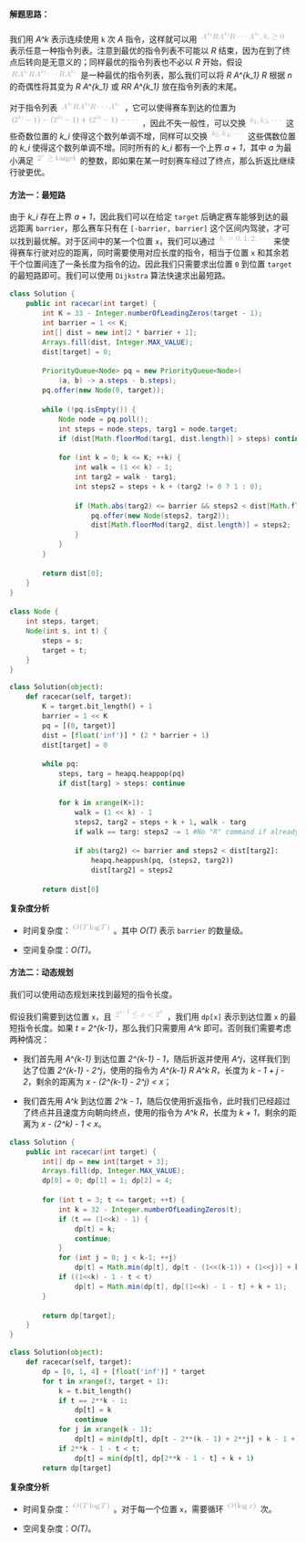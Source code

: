#### 解题思路：

我们用 *A^k* 表示连续使用 `k` 次 *A* 指令，这样就可以用 ![A^{k_1}RA^{k_2}R\cdotsA^{k_n},k_i\geq0 ](./p__A^{k_1}_R_A^{k_2}_R_cdots_A^{k_n},_k_i_geq_0_.png)  表示任意一种指令列表。注意到最优的指令列表不可能以 *R* 结束，因为在到了终点后转向是无意义的；同样最优的指令列表也不必以 *R* 开始，假设 ![RA^{k_1}RA^{k_2}\cdotsRA^{k_n} ](./p__R_A^{k_1}_R_A^{k_2}_cdots_R_A^{k_n}_.png)  是一种最优的指令列表，那么我们可以将 *R A^{k_1} R* 根据 *n* 的奇偶性将其变为 *R A^{k_1}* 或 *RR A^{k_1}* 放在指令列表的末尾。

对于指令列表 ![A^{k_1}RA^{k_2}R\cdotsA^{k_n} ](./p__A^{k_1}_R_A^{k_2}_R_cdots_A^{k_n}_.png) ，它可以使得赛车到达的位置为 ![(2^{k_1}-1)-(2^{k_2}-1)+(2^{k_3}-1)-\cdots ](./p___2^{k_1}_-_1__-__2^{k_2}_-_1__+__2^{k_3}_-_1__-_cdots_.png) ，因此不失一般性，可以交换 ![k_1,k_3,\cdots ](./p__k_1,_k_3,_cdots_.png)  这些奇数位置的 *k_i* 使得这个数列单调不增，同样可以交换 ![k_2,k_4,\cdots ](./p__k_2,_k_4,_cdots_.png)  这些偶数位置的 *k_i* 使得这个数列单调不增。同时所有的 *k_i* 都有一个上界 *a + 1*，其中 *a* 为最小满足 ![2^a\geq\text{target} ](./p__2^a_geq_text{target}_.png)  的整数，即如果在某一时刻赛车经过了终点，那么折返比继续行驶更优。

#### 方法一：最短路

由于 *k_i* 存在上界 *a + 1*，因此我们可以在给定 `target` 后确定赛车能够到达的最远距离 `barrier`，那么赛车只有在 `[-barrier, barrier]` 这个区间内驾驶，才可以找到最优解。对于区间中的某一个位置 `x`，我们可以通过 ![k_i=0,1,2,\cdots ](./p__k_i_=_0,_1,_2,_cdots_.png)  来使得赛车行驶对应的距离，同时需要使用对应长度的指令，相当于位置 `x` 和其余若干个位置间连了一条长度为指令的边。因此我们只需要求出位置 `0` 到位置 `target` 的最短路即可。我们可以使用 `Dijkstra` 算法快速求出最短路。

```Java [sol1]
class Solution {
    public int racecar(int target) {
        int K = 33 - Integer.numberOfLeadingZeros(target - 1);
        int barrier = 1 << K;
        int[] dist = new int[2 * barrier + 1];
        Arrays.fill(dist, Integer.MAX_VALUE);
        dist[target] = 0;

        PriorityQueue<Node> pq = new PriorityQueue<Node>(
            (a, b) -> a.steps - b.steps);
        pq.offer(new Node(0, target));

        while (!pq.isEmpty()) {
            Node node = pq.poll();
            int steps = node.steps, targ1 = node.target;
            if (dist[Math.floorMod(targ1, dist.length)] > steps) continue;

            for (int k = 0; k <= K; ++k) {
                int walk = (1 << k) - 1;
                int targ2 = walk - targ1;
                int steps2 = steps + k + (targ2 != 0 ? 1 : 0);

                if (Math.abs(targ2) <= barrier && steps2 < dist[Math.floorMod(targ2, dist.length)]) {
                    pq.offer(new Node(steps2, targ2));
                    dist[Math.floorMod(targ2, dist.length)] = steps2;
                }
            }
        }

        return dist[0];
    }
}

class Node {
    int steps, target;
    Node(int s, int t) {
        steps = s;
        target = t;
    }
}
```

```Python [sol1]
class Solution(object):
    def racecar(self, target):
        K = target.bit_length() + 1
        barrier = 1 << K
        pq = [(0, target)]
        dist = [float('inf')] * (2 * barrier + 1)
        dist[target] = 0

        while pq:
            steps, targ = heapq.heappop(pq)
            if dist[targ] > steps: continue

            for k in xrange(K+1):
                walk = (1 << k) - 1
                steps2, targ2 = steps + k + 1, walk - targ
                if walk == targ: steps2 -= 1 #No "R" command if already exact

                if abs(targ2) <= barrier and steps2 < dist[targ2]:
                    heapq.heappush(pq, (steps2, targ2))
                    dist[targ2] = steps2

        return dist[0]
```

**复杂度分析**

* 时间复杂度：![O(T\logT) ](./p__O_T_log_T__.png) 。其中 *O(T)* 表示 `barrier` 的数量级。

* 空间复杂度：*O(T)*。

#### 方法二：动态规划

我们可以使用动态规划来找到最短的指令长度。

假设我们需要到达位置 `x`，且 ![2^{k-1}\leqx<2^k ](./p__2^{k-1}_leq_x___2^k_.png) ，我们用 `dp[x]` 表示到达位置 `x` 的最短指令长度。如果 *t = 2^{k-1}*，那么我们只需要用 *A^k* 即可。否则我们需要考虑两种情况：

- 我们首先用 *A^{k-1}* 到达位置 *2^{k-1} - 1*，随后折返并使用 *A^j*，这样我们到达了位置 *2^{k-1} - 2^j*，使用的指令为 *A^{k-1} R A^k R*，长度为 *k - 1 + j - 2*，剩余的距离为 *x - (2^{k-1} - 2^j) < x*；

- 我们首先用 *A^k* 到达位置 *2^k - 1*，随后仅使用折返指令，此时我们已经超过了终点并且速度方向朝向终点，使用的指令为 *A^k R*，长度为 *k + 1*，剩余的距离为 *x - (2^k) - 1 < x*。

```Java [sol2]
class Solution {
    public int racecar(int target) {
        int[] dp = new int[target + 3];
        Arrays.fill(dp, Integer.MAX_VALUE);
        dp[0] = 0; dp[1] = 1; dp[2] = 4;

        for (int t = 3; t <= target; ++t) {
            int k = 32 - Integer.numberOfLeadingZeros(t);
            if (t == (1<<k) - 1) {
                dp[t] = k;
                continue;
            }
            for (int j = 0; j < k-1; ++j)
                dp[t] = Math.min(dp[t], dp[t - (1<<(k-1)) + (1<<j)] + k-1 + j + 2);
            if ((1<<k) - 1 - t < t)
                dp[t] = Math.min(dp[t], dp[(1<<k) - 1 - t] + k + 1);
        }

        return dp[target];  
    }
}
```

```Python [sol2]
class Solution(object):
    def racecar(self, target):
        dp = [0, 1, 4] + [float('inf')] * target
        for t in xrange(3, target + 1):
            k = t.bit_length()
            if t == 2**k - 1:
                dp[t] = k
                continue
            for j in xrange(k - 1):
                dp[t] = min(dp[t], dp[t - 2**(k - 1) + 2**j] + k - 1 + j + 2)
            if 2**k - 1 - t < t:
                dp[t] = min(dp[t], dp[2**k - 1 - t] + k + 1)
        return dp[target]
```

**复杂度分析**

* 时间复杂度：![O(T\logT) ](./p__O_T_log_T__.png) 。对于每一个位置 `x`，需要循环 ![O(\logx) ](./p__O_log_x__.png)  次。

* 空间复杂度：*O(T)*。